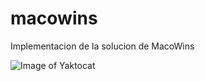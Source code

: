 # macowins
Implementacion de la solucion de MacoWins

![Image of Yaktocat](https://www.lucidchart.com/publicSegments/view/47b9ece0-1748-4cd0-96d6-9df2c6585e90/image.png)
